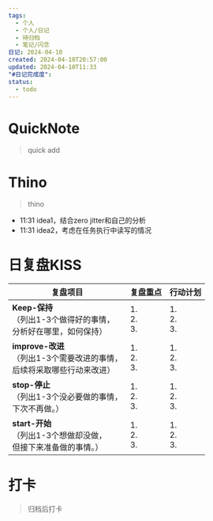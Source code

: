 ```yaml
---
tags:
  - 个人
  - 个人/日记
  - 待归档
  - 笔记/闪念
日记: 2024-04-10
created: 2024-04-10T20:57:00
updated: 2024-04-10T11:33
"#日记完成度": 
status:
  - todo
---
```

# QuickNote
> quick add

# Thino
> thino
- 11:31 idea1，结合zero jitter和自己的分析
- 11:31 idea2，考虑在任务执行中读写的情况

# 日复盘KISS
| **复盘项目**                                                 | **复盘重点**              | **行动计划**              |
| ---------------------------------------------------- | ----------------- | ----------------- |
| **Keep-保持**<br>（列出1-3个做得好的事情，<br>   分析好在哪里，如何保持）     | 1.  <br>2. <br>3. | 1.  <br>2. <br>3. |
| **improve-改进**<br>（列出1-3个需要改进的事情，<br>  后续将采取哪些行动来改进） | 1.  <br>2. <br>3. | 1.  <br>2. <br>3. |
| **stop-停止**<br>（列出1-3个没必要做的事情，<br>下次不再做。）            | 1.  <br>2. <br>3. | 1.  <br>2. <br>3. |
| **start-开始**<br>（列出1-3个想做却没做，<br>但接下来准备做的事情。）        | 1.  <br>2. <br>3. | 1.  <br>2. <br>3. |



# 打卡
> 归档后打卡



